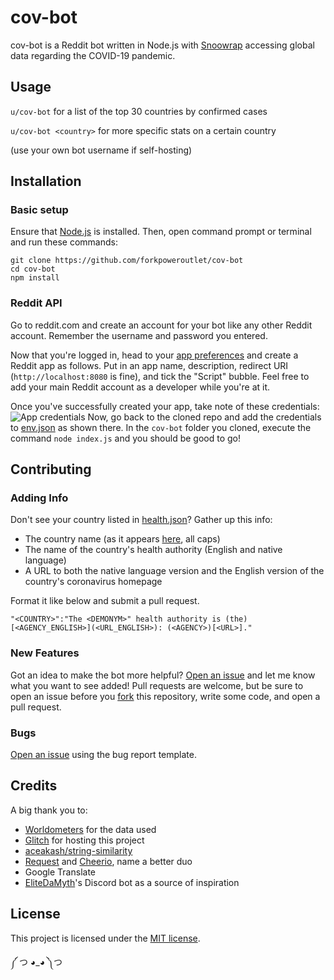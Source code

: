 # cov-bot
cov-bot is a Reddit bot written in Node.js with [Snoowrap](https://github.com/not-an-aardvark/snoowrap) accessing global data regarding the COVID-19 pandemic.

## Usage
`u/cov-bot` for a list of the top 30 countries by confirmed cases

`u/cov-bot <country>` for more specific stats on a certain country

(use your own bot username if self-hosting)

## Installation
### Basic setup
Ensure that [Node.js](https://nodejs.org) is installed. Then, open command prompt or terminal and run these commands:
```
git clone https://github.com/forkpoweroutlet/cov-bot
cd cov-bot
npm install
```

### Reddit API
Go to reddit.com and create an account for your bot like any other Reddit account. Remember the username and password you entered.

Now that you're logged in, head to your [app preferences](https://ssl.reddit.com/prefs/apps/) and create a Reddit app as follows. Put in an app name, description, redirect URI (`http://localhost:8080` is fine), and tick the "Script" bubble. Feel free to add your main Reddit account as a developer while you're at it.

Once you've successfully created your app, take note of these credentials: ![App credentials](https://i.imgur.com/QY8xyPC.png)
Now, go back to the cloned repo and add the credentials to [env.json](https://github.com/forkpoweroutlet/cov-bot/blob/master/env.json) as shown there. 
In the `cov-bot` folder you cloned, execute the command `node index.js` and you should be good to go!

## Contributing
### Adding Info
Don't see your country listed in [health.json](https://github.com/forkpoweroutlet/cov-bot/blob/master/json/health.json)? Gather up this info:
- The country name (as it appears [here](https://worldometers.info/coronavirus), all caps)
- The name of the country's health authority (English and native language)
- A URL to both the native language version and the English version of the country's coronavirus homepage

Format it like below and submit a pull request.
```
"<COUNTRY>":"The <DEMONYM>" health authority is (the) [<AGENCY_ENGLISH>](<URL_ENGLISH>): (<AGENCY>)[<URL>]."
```
### New Features
Got an idea to make the bot more helpful? [Open an issue](https://github.com/forkpoweroutlet/cov-bot/issues/new?labels=enhancement&template=feature_request.md) and let me know what you want to see added! Pull requests are welcome, but be sure to open an issue before you [fork](https://github.com/forkpoweroutlet/cov-bot/fork) this repository, write some code, and open a pull request.

### Bugs
[Open an issue](https://github.com/forkpoweroutlet/cov-bot/issues/new?labels=bug&template=bug_report.md) using the bug report template.


## Credits
A big thank you to:
- [Worldometers](https://worldometers.info/coronavirus) for the data used
- [Glitch](https://glitch.com) for hosting this project
- [aceakash/string-similarity](https://github.com/aceakash/string-similarity)
- [Request](https://github.com/request/request) and [Cheerio](https://github.com/cheeriojs/cheerio), name a better duo
- Google Translate
- [EliteDaMyth](https://github.com/EliteDaMyth)'s Discord bot as a source of inspiration

## License
This project is licensed under the [MIT license](https://choosealicense.com/licenses/mit/).

༼ つ ◕_◕ ༽つ
